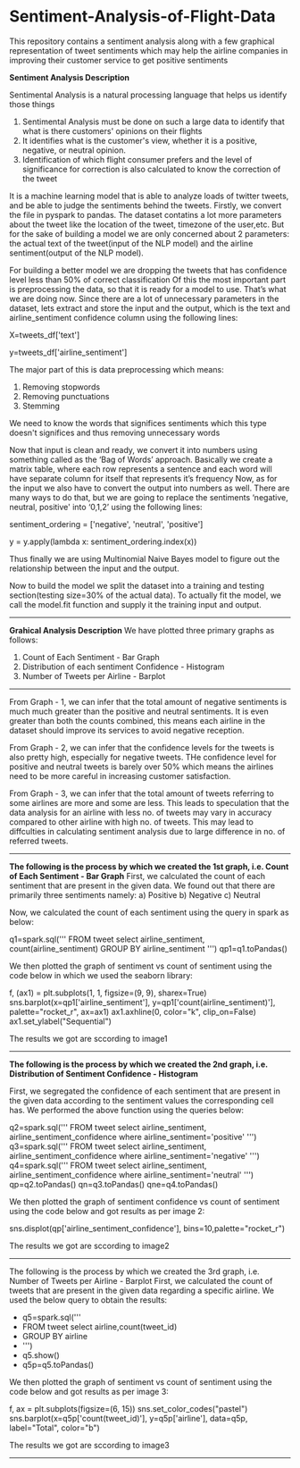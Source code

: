 # Sentiment-Analysis-of-Flight-Data
This repository contains a sentiment analysis along with a few graphical representation of tweet sentiments which may help the airline companies in improving their customer service to get positive sentiments

**Sentiment Analysis Description**

Sentimental Analysis is a natural  processing language that helps us identify those things
1) Sentimental Analysis must be done on such a large data to identify that what is there customers' opinions on their flights
2) It identifies what is the customer's view, whether it is a positive, negative, or neutral opinion. 
3) Identification of which flight consumer prefers and the level of significance for correction is also calculated to know the correction of the tweet

It is a machine learning model that is able to analyze loads of twitter tweets, and be able to judge the sentiments behind the tweets.
Firstly, we convert the file in pyspark to pandas. The dataset contatins a lot more parameters about the tweet like the location of the tweet, timezone of the user,etc. But for the sake of building a model we are only concerned about 2 parameters: the actual text of the tweet(input of the NLP model) and the airline sentiment(output of the NLP model).

For building a better model we are dropping the tweets that has confidence level less than 50% of correct classification
Of this the most important part is preprocessing the data, so that it is ready for a model to use. That’s what we are doing now.
Since there are a lot of unnecessary parameters in the dataset, lets extract and store the input and the output, which is the text and airline_sentiment confidence column using the following lines:

X=tweets_df['text']

y=tweets_df['airline_sentiment']

The major part of this is data preprocessing which means:
1) Removing stopwords
2) Removing punctuations
3) Stemming

We need to know the words that significes sentiments which this type doesn't significes and thus removing unnecessary words

Now that input is clean and ready, we convert it into numbers using something called as the ‘Bag of Words’ approach. Basically we create a matrix table, where each row represents a sentence and each word will have separate column for itself that represents it’s frequency
Now, as for the input we also have to convert the output into numbers as well. There are many ways to do that, but we are going to replace the sentiments ‘negative, neutral, positive' into ‘0,1,2’ using the following lines:

sentiment_ordering = ['negative', 'neutral', 'positive']

y = y.apply(lambda x: sentiment_ordering.index(x))

Thus finally we are using Multinomial Naive Bayes model to figure out the relationship between the input and the output.

Now to build the model we split the dataset into a training and testing section(testing size=30% of the actual data). To actually fit the model, we call the model.fit function and supply it the training input and output.

-----------------------------------------------------------------------------------------------------------------------------------------------------------------------

**Grahical Analysis Description**
We have plotted three primary graphs as follows:
1. Count of Each Sentiment - Bar Graph
2. Distribution of each sentiment Confidence - Histogram
3. Number of Tweets per Airline - Barplot

-----------------------------------------------------------------------------------------------------------------------------------------------------------------------

From Graph - 1, we can infer that the total amount of negative sentiments is much much greater than the positive and neutral sentiments.
It is even greater than both the counts combined, this means each airline in the dataset should improve its services to avoid negative reception.

From Graph - 2, we can infer that the confidence levels for the tweets is also pretty high, especially for negative tweets.
THe confidence level for positive and neutral tweets is barely over 50% which means the airlines need to be more careful in increasing customer satisfaction.

From Graph - 3, we can infer that the total amount of tweets referring to some airlines are more and some are less.
This leads to speculation that the data analysis for an airline with less no. of tweets may vary in accuracy compared to other airline with high no. of tweets.
This may lead to diffculties in calculating sentiment analysis due to large difference in no. of referred tweets.

-----------------------------------------------------------------------------------------------------------------------------------------------------------------------

**The following is the process by which we created the 1st graph, i.e. Count of Each Sentiment - Bar Graph**
First, we calculated the count of each sentiment that are present in the given data.
We found out that there are primarily three sentiments namely:
a) Positive
b) Negative
c) Neutral

Now, we calculated the count of each sentiment using the query in spark as below:

q1=spark.sql('''
FROM tweet select
airline_sentiment, count(airline_sentiment)
GROUP BY airline_sentiment
''')
qp1=q1.toPandas()

We then plotted the graph of sentiment vs count of sentiment using the code below in which we used the seaborn library:

f, (ax1) = plt.subplots(1, 1, figsize=(9, 9), sharex=True)
sns.barplot(x=qp1['airline_sentiment'], y=qp1['count(airline_sentiment)'], palette="rocket_r", ax=ax1)
ax1.axhline(0, color="k", clip_on=False)
ax1.set_ylabel("Sequential")

The results we got are sccording to image1

-----------------------------------------------------------------------------------------------------------------------------------------------------------------------

**The following is the process by which we created the 2nd graph, i.e. Distribution of Sentiment Confidence - Histogram**

First, we segregated the confidence of each sentiment that are present in the given data according to the sentiment values the corresponding cell has.
We performed the above function using the queries below:

q2=spark.sql('''
FROM tweet select airline_sentiment, airline_sentiment_confidence
where airline_sentiment='positive'
''')
q3=spark.sql('''
FROM tweet select airline_sentiment, airline_sentiment_confidence
where airline_sentiment='negative'
''')
q4=spark.sql('''
FROM tweet select airline_sentiment, airline_sentiment_confidence
where airline_sentiment='neutral'
''')
qp=q2.toPandas()
qn=q3.toPandas()
qne=q4.toPandas()

We then plotted the graph of sentiment confidence vs count of sentiment using the code below and got results as per image 2:

sns.displot(qp['airline_sentiment_confidence'], bins=10,palette="rocket_r")

The results we got are sccording to image2

-----------------------------------------------------------------------------------------------------------------------------------------------------------------------

The following is the process by which we created the 3rd graph, i.e. Number of Tweets per Airline - Barplot
First, we calculated the count of tweets that are present in the given data regarding a specific airline.
We used the below query to obtain the results:

- q5=spark.sql('''
- FROM tweet select airline,count(tweet_id)
- GROUP BY airline
- ''')
- q5.show()
- q5p=q5.toPandas()

We then plotted the graph of sentiment vs count of sentiment using the code below and got results as per image 3:

f, ax = plt.subplots(figsize=(6, 15))
sns.set_color_codes("pastel")
sns.barplot(x=q5p['count(tweet_id)'], y=q5p['airline'], data=q5p, label="Total", color="b")

The results we got are sccording to image3

-----------------------------------------------------------------------------------------------------------------------------------------------------------------------
